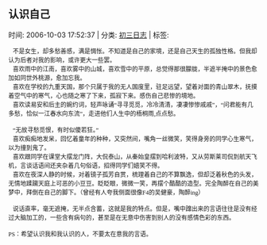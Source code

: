 
<h2>认识自己</h2>

<span class="time SG_txtc">时间: 2006-10-03 17:52:37 | 分类: [初三日志](./BlogClass_初三日志.md) | 标签: </span>
<!--
<table>
    <tbody>
        <tr>
            <td>时间: 2006-10-03 17:52:37</td>
            <td>分类: [初三日志](./BlogClass_初三日志.md) </td>
            <td> 标签:  </td>
        </tr>
    </tbody>
</table>
-->
<div class="articalContent" id="sina_keyword_ad_area2">
<div>
<p class="MsoNormal" style="MARGIN: 0cm 0cm 0pt"><span style="FONT-SIZE: 9pt; FONT-FAMILY: 宋体; mso-bidi-font-size: 12.0pt; mso-ascii-font-family: 'Times New Roman'; mso-hansi-font-family: 'Times New Roman'">
 <wbr/> <wbr/> <wbr/>
不是女生，却多愁善感，满是惆怅。不知道是自己的家境，还是自己天生的孤独性格。但我却认为后者对我的影响，或许更大一些罢。</span><span lang="EN-US" style="FONT-SIZE: 9pt; mso-bidi-font-size: 12.0pt" xml:lang="EN-US">
</span></p>
<p class="MsoNormal" style="MARGIN: 0cm 0cm 0pt"><span style="FONT-SIZE: 9pt; FONT-FAMILY: 宋体; mso-bidi-font-size: 12.0pt; mso-ascii-font-family: 'Times New Roman'; mso-hansi-font-family: 'Times New Roman'">
 <wbr/> <wbr/> <wbr/>
喜欢雨中的江南，喜欢雾中的山城，喜欢雪中的平原，总觉得那很朦胧，半遮半掩中的景色愈加如同世外桃源，愈加忘我。</span></p>
<p class="MsoNormal" style="MARGIN: 0cm 0cm 0pt"><span style="FONT-SIZE: 9pt; FONT-FAMILY: 宋体; mso-bidi-font-size: 12.0pt; mso-ascii-font-family: 'Times New Roman'; mso-hansi-font-family: 'Times New Roman'">
 <wbr/> <wbr/> <wbr/>
喜欢在学校的九重天国，那个只属于我的无人国度里，驻足远望，望着对面的青山翠木，抚摸着空气中的寒气，心也随之寒了下来，孤寂下来。感伤自己悲惨的境地。</span></p>
<p class="MsoNormal" style="MARGIN: 0cm 0cm 0pt"><span style="FONT-SIZE: 9pt; FONT-FAMILY: 宋体; mso-bidi-font-size: 12.0pt; mso-ascii-font-family: 'Times New Roman'; mso-hansi-font-family: 'Times New Roman'">
 <wbr/> <wbr/> <wbr/>
喜欢读易安和后主的婉约词，轻声咏诵“</span><span style="FONT-SIZE: 9pt; FONT-FAMILY: 宋体; mso-bidi-font-size: 10.5pt; mso-hansi-font-family: 'Times New Roman'; mso-ansi-language: ZH-CN">寻寻觅觅，冷冷清清，凄凄惨惨戚戚</span><span style="FONT-SIZE: 9pt; FONT-FAMILY: 宋体; mso-bidi-font-size: 12.0pt; mso-ascii-font-family: 'Times New Roman'; mso-hansi-font-family: 'Times New Roman'">”，“问君能有几多愁，恰似一江春水向东流”，走进他们人生中的</span><span style="FONT-SIZE: 9pt; FONT-FAMILY: 宋体; mso-bidi-font-size: 10.5pt; mso-hansi-font-family: 'Times New Roman'; mso-ansi-language: ZH-CN">梧桐雨</span><span lang="EN-US" style="FONT-SIZE: 9pt; mso-bidi-font-size: 10.5pt" xml:lang="EN-US"><font face="Times New Roman">,</font></span><span style="FONT-SIZE: 9pt; FONT-FAMILY: 宋体; mso-bidi-font-size: 10.5pt; mso-hansi-font-family: 'Times New Roman'; mso-ansi-language: ZH-CN">点点愁。</span></p>
<p class="MsoNormal" style="MARGIN: 0cm 0cm 0pt"><span style="FONT-SIZE: 9pt; FONT-FAMILY: 宋体; mso-bidi-font-size: 12.0pt; mso-ascii-font-family: 'Times New Roman'; mso-hansi-font-family: 'Times New Roman'">
 <wbr/> <wbr/> <wbr/></span></p>
<p class="MsoNormal" style="MARGIN: 0cm 0cm 0pt"><span style="FONT-SIZE: 9pt; FONT-FAMILY: 宋体; mso-bidi-font-size: 12.0pt; mso-ascii-font-family: 'Times New Roman'; mso-hansi-font-family: 'Times New Roman'">
 <wbr/> <wbr/> <wbr/>
“</span><span style="FONT-SIZE: 9pt; FONT-FAMILY: 宋体; mso-bidi-font-size: 10.5pt; mso-hansi-font-family: 'Times New Roman'; mso-ansi-language: ZH-CN">无故寻愁觅恨，有时似傻若狂。”</span></p>
<p class="MsoNormal" style="MARGIN: 0cm 0cm 0pt"><span style="FONT-SIZE: 9pt; FONT-FAMILY: 宋体; mso-bidi-font-size: 10.5pt; mso-hansi-font-family: 'Times New Roman'; mso-ansi-language: ZH-CN">
 <wbr/> <wbr/> <wbr/>
喜欢痴痴地发呆，回忆着童年的种种，又突然间，嘴角一丝微笑，笑得身旁的同学心生寒气，以为撞到鬼了。</span></p>
<p class="MsoNormal" style="MARGIN: 0cm 0cm 0pt"><span style="FONT-SIZE: 9pt; FONT-FAMILY: 宋体; mso-bidi-font-size: 10.5pt; mso-hansi-font-family: 'Times New Roman'; mso-ansi-language: ZH-CN">
 <wbr/> <wbr/> <wbr/>
喜欢跟同学在课堂大摆龙门阵，大侃泰山，从秦始皇摆到哈利波特，又从劳斯莱司侃到航天飞机，言谈话语间还夹杂着几句俗语，招得同学们嬉笑不得。</span></p>
<p class="MsoNormal" style="MARGIN: 0cm 0cm 0pt"><span style="FONT-SIZE: 9pt; FONT-FAMILY: 宋体; mso-bidi-font-size: 12.0pt; mso-ascii-font-family: 'Times New Roman'; mso-hansi-font-family: 'Times New Roman'">
 <wbr/> <wbr/> <wbr/>
喜欢在夜深人静的时候，对着镜子孤芳自赏，梳理着自己的不算飘逸，但却泛着秋色的头发，无情地蹂躏天庭上可恶的小豆豆。眨眨眼，微微一笑，再摆个酷酷的造型。完全陶醉在自己的美梦中，拜倒在自己的脚下。（曾经有人夸我侧面很像</span><span lang="EN-US" style="FONT-SIZE: 9pt; mso-bidi-font-size: 12.0pt" xml:lang="EN-US"><font face="Times New Roman">F4</font></span><span style="FONT-SIZE: 9pt; FONT-FAMILY: 宋体; mso-bidi-font-size: 12.0pt; mso-ascii-font-family: 'Times New Roman'; mso-hansi-font-family: 'Times New Roman'">的吴健豪，陶醉</span><span lang="EN-US" style="FONT-SIZE: 9pt; mso-bidi-font-size: 12.0pt" xml:lang="EN-US"><font face="Times New Roman">ing</font></span><span style="FONT-SIZE: 9pt; FONT-FAMILY: 宋体; mso-bidi-font-size: 12.0pt; mso-ascii-font-family: 'Times New Roman'; mso-hansi-font-family: 'Times New Roman'">）</span></p>
<p class="MsoNormal" style="MARGIN: 0cm 0cm 0pt"><span lang="EN-US" style="FONT-SIZE: 9pt; mso-bidi-font-size: 12.0pt" xml:lang="EN-US"><font face="Times New Roman"> <wbr/></font></span></p>
<p class="MsoNormal" style="MARGIN: 0cm 0cm 0pt"><span style="FONT-SIZE: 9pt; FONT-FAMILY: 宋体; mso-bidi-font-size: 12.0pt; mso-ascii-font-family: 'Times New Roman'; mso-hansi-font-family: 'Times New Roman'">
 <wbr/> <wbr/> <wbr/>
说话直率，毫无遮掩，无半点含蓄，这就是我的特点。但是，嘴中蹿出来的言语往往是没有经过大脑加工的，一些含有病句的，甚至是在无意中伤害到别人的没有感情色彩的东西。</span></p>
<p class="MsoNormal" style="MARGIN: 0cm 0cm 0pt"><span lang="EN-US" style="FONT-SIZE: 9pt; mso-bidi-font-size: 12.0pt" xml:lang="EN-US"><font face="Times New Roman"> <wbr/></font></span></p>
<p class="MsoNormal" style="MARGIN: 0cm 0cm 0pt"><span lang="EN-US" style="FONT-SIZE: 9pt; mso-bidi-font-size: 12.0pt" xml:lang="EN-US"><font face="Times New Roman">PS</font></span><span style="FONT-SIZE: 9pt; FONT-FAMILY: 宋体; mso-bidi-font-size: 12.0pt; mso-ascii-font-family: 'Times New Roman'; mso-hansi-font-family: 'Times New Roman'">：希望认识我和我认识的人，不要太在意我的言语。</span></p>
</div>
</div>
